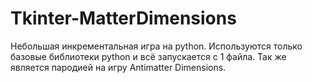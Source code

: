 # Tkinter-MatterDimensions
Небольшая инкрементальная игра на python. Используются только базовые библиотеки python и всё запускается с 1 файла. Так же является пародией на игру Antimatter Dimensions.
